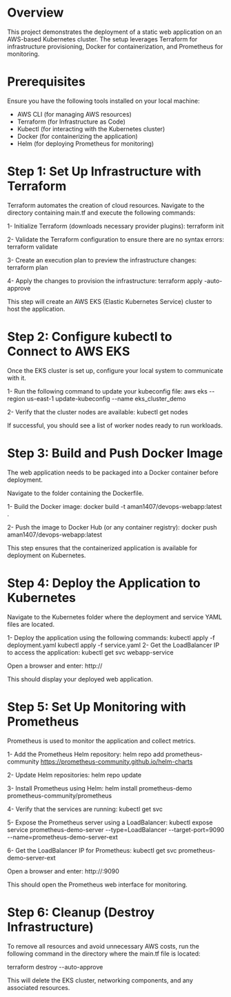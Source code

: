 # Overview
This project demonstrates the deployment of a static web application on an AWS-based Kubernetes cluster. The setup leverages Terraform for infrastructure provisioning, Docker for containerization, and Prometheus for monitoring.

# Prerequisites
Ensure you have the following tools installed on your local machine:

- AWS CLI (for managing AWS resources)
- Terraform (for Infrastructure as Code)
- Kubectl (for interacting with the Kubernetes cluster)
- Docker (for containerizing the application)
- Helm (for deploying Prometheus for monitoring)

# Step 1: Set Up Infrastructure with Terraform
Terraform automates the creation of cloud resources. Navigate to the directory containing main.tf and execute the following commands:

1- Initialize Terraform (downloads necessary provider plugins):
terraform init

2- Validate the Terraform configuration to ensure there are no syntax errors:
terraform validate

3- Create an execution plan to preview the infrastructure changes:
terraform plan

4- Apply the changes to provision the infrastructure:
terraform apply -auto-approve

This step will create an AWS EKS (Elastic Kubernetes Service) cluster to host the application.

# Step 2: Configure kubectl to Connect to AWS EKS
Once the EKS cluster is set up, configure your local system to communicate with it.

1- Run the following command to update your kubeconfig file:
aws eks --region us-east-1 update-kubeconfig --name eks_cluster_demo

2- Verify that the cluster nodes are available:
kubectl get nodes

If successful, you should see a list of worker nodes ready to run workloads.

# Step 3: Build and Push Docker Image
The web application needs to be packaged into a Docker container before deployment.

Navigate to the folder containing the Dockerfile.

1- Build the Docker image:
docker build -t aman1407/devops-webapp:latest .

2- Push the image to Docker Hub (or any container registry):
docker push aman1407/devops-webapp:latest

This step ensures that the containerized application is available for deployment on Kubernetes.

# Step 4: Deploy the Application to Kubernetes

Navigate to the Kubernetes folder where the deployment and service YAML files are located.

1- Deploy the application using the following commands:
kubectl apply -f deployment.yaml
kubectl apply -f service.yaml
2- Get the LoadBalancer IP to access the application:
kubectl get svc webapp-service

Open a browser and enter:
http://<LoadBalancer-IP>

This should display your deployed web application.

# Step 5: Set Up Monitoring with Prometheus
Prometheus is used to monitor the application and collect metrics.

1- Add the Prometheus Helm repository:
helm repo add prometheus-community https://prometheus-community.github.io/helm-charts

2- Update Helm repositories:
helm repo update

3- Install Prometheus using Helm:
helm install prometheus-demo prometheus-community/prometheus

4- Verify that the services are running:
kubectl get svc

5- Expose the Prometheus server using a LoadBalancer:
kubectl expose service prometheus-demo-server --type=LoadBalancer --target-port=9090 --name=prometheus-demo-server-ext

6- Get the LoadBalancer IP for Prometheus:
kubectl get svc prometheus-demo-server-ext

Open a browser and enter:
http://<LoadBalancer-IP>:9090

This should open the Prometheus web interface for monitoring.

# Step 6: Cleanup (Destroy Infrastructure)
To remove all resources and avoid unnecessary AWS costs, run the following command in the directory where the main.tf file is located:

terraform destroy --auto-approve

This will delete the EKS cluster, networking components, and any associated resources.
